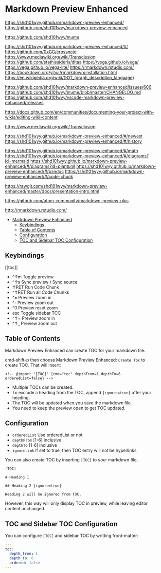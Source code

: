 # Markdown Preview Enhanced 

https://shd101wyy.github.io/markdown-preview-enhanced/
https://github.com/shd101wyy/markdown-preview-enhanced

https://github.com/shd101wyy/mume


https://shd101wyy.github.io/markdown-preview-enhanced/#/
https://github.com/0xGG/crossnote
https://www.mediawiki.org/wiki/Transclusion
https://github.com/stathissideris/ditaa
https://vega.github.io/vega/
https://vega.github.io/vega-lite/
https://rmarkdown.rstudio.com/
https://bookdown.org/yihui/rmarkdown/installation.html
https://en.wikipedia.org/wiki/DOT_(graph_description_language)


https://github.com/shd101wyy/markdown-preview-enhanced/issues/606
https://github.com/shd101wyy/mume/blob/master/CHANGELOG.md
https://github.com/shd101wyy/vscode-markdown-preview-enhanced/releases

https://docs.github.com/en/communities/documenting-your-project-with-wikis/editing-wiki-content

https://www.mediawiki.org/wiki/Transclusion

https://shd101wyy.github.io/markdown-preview-enhanced/#/newest
https://shd101wyy.github.io/markdown-preview-enhanced/#/history

https://shd101wyy.github.io/markdown-preview-enhanced/#/math
https://shd101wyy.github.io/markdown-preview-enhanced/#/diagrams?id=mermaid
https://shd101wyy.github.io/markdown-preview-enhanced/#/diagrams?id=plantuml
https://shd101wyy.github.io/markdown-preview-enhanced/#/pandoc
https://shd101wyy.github.io/markdown-preview-enhanced/#/code-chunk

https://rawgit.com/shd101wyy/markdown-preview-enhanced/master/docs/presentation-intro.html

https://github.com/atom-community/markdown-preview-plus

http://rmarkdown.rstudio.com/




<!-- @import "[TOC]" {cmd="toc" depthFrom=1 depthTo=6 orderedList=false} -->

<!-- code_chunk_output -->

- [Markdown Preview Enhanced](#markdown-preview-enhanced)
  - [Keybindings](#keybindings)
  - [Table of Contents](#table-of-contents)
  - [Configuration](#configuration)
  - [TOC and Sidebar TOC Configuration](#toc-and-sidebar-toc-configuration)

<!-- /code_chunk_output -->





## Keybindings


[[toc]]

* ^↑m   Toggle preview
* ^↑s   Sync preview / Sync source
* ↑RET  Run Code Chunk
* ^↑RET Run all Code Chunks
* ^=    Preview zoom in
* ^-    Preview zoom out
* ^0    Preview reset zoom
* esc   Toggle sidebar TOC
* ^↑=   Preview zoom in
* ^↑_   Preview zoom out



## Table of Contents

Markdown Preview Enhanced can create TOC for your markdown file.

cmd-shift-p then choose Markdown Preview Enhanced:
`Create Toc` to create TOC.
That will insert:

`<!-- @import "[TOC]" {cmd="toc" depthFrom=1 depthTo=6 orderedList=false} -->`

- Multiple TOCs can be created.
- To exclude a heading from the TOC, append `{ignore=true}` after your heading.
- The TOC will be updated when you save the markdown file. 
- You need to keep the preview open to get TOC updated.

## Configuration

- `orderedList` Use orderedList or not
- `depthFrom` [1-6] inclusive
- `depthTo` [1-6] inclusive
- `ignoreLink` If set to true, then TOC entry will not be hyperlinks

You can also create TOC by inserting `[TOC]` to your markdown file.

```
[TOC]

# Heading 1

## Heading 2 {ignore=true}

Heading 2 will be ignored from TOC.
```

However, this way will only display TOC in preview, while leaving editor content unchanged.


## TOC and Sidebar TOC Configuration

You can configure `[TOC]` and sidebar TOC by writting front-matter:

```yaml
---
toc:
  depth_from: 1
  depth_to: 6
  ordered: false
---
```

